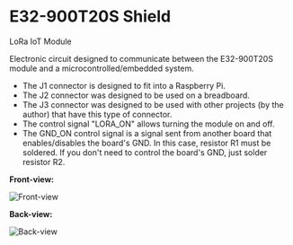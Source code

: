 # E32-900T20S Shield
 LoRa IoT Module

Electronic circuit designed to communicate between the E32-900T20S module and a microcontrolled/embedded system.

- The J1 connector is designed to fit into a Raspberry Pi.
- The J2 connector was designed to be used on a breadboard.
- The J3 connector was designed to be used with other projects (by the author) that have this type of connector.
- The control signal "LORA_ON" allows turning the module on and off.
- The GND_ON control signal is a signal sent from another board that enables/disables the board's GND. In this case, resistor R1 must be soldered. If you don't need to control the board's GND, just solder resistor R2.

**Front-view:**

![Front-view](https://github.com/LuizFernandoOliveira/E32-900T20S/assets/50978651/dbefe7c0-e753-46ab-b0ea-ad889cb5047f)


**Back-view:**

![Back-view](https://github.com/LuizFernandoOliveira/E32-900T20S/assets/50978651/b6315f89-43d2-492e-841f-b9923ad33819)



